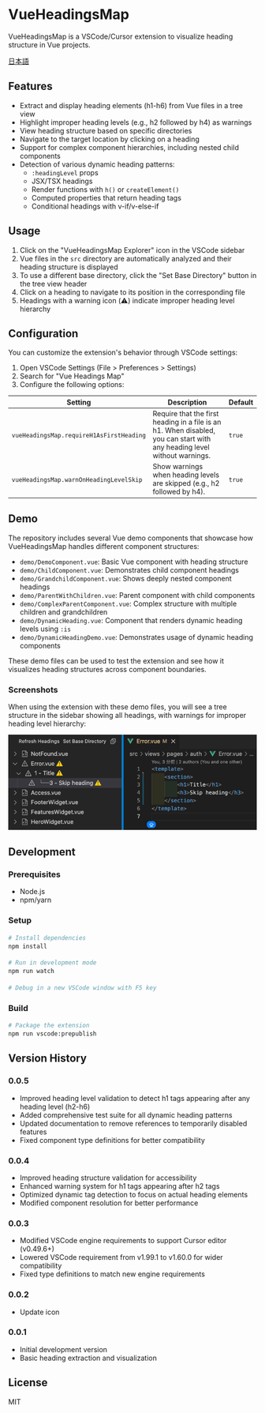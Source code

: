 # VueHeadingsMap

VueHeadingsMap is a VSCode/Cursor extension to visualize heading structure in Vue projects.

[日本語](README.ja.md)

## Features

- Extract and display heading elements (h1-h6) from Vue files in a tree view
- Highlight improper heading levels (e.g., h2 followed by h4) as warnings
- View heading structure based on specific directories
- Navigate to the target location by clicking on a heading
- Support for complex component hierarchies, including nested child components
- Detection of various dynamic heading patterns:
  - `:headingLevel` props
  - JSX/TSX headings
  - Render functions with `h()` or `createElement()`
  - Computed properties that return heading tags
  - Conditional headings with v-if/v-else-if

## Usage

1. Click on the "VueHeadingsMap Explorer" icon in the VSCode sidebar
2. Vue files in the `src` directory are automatically analyzed and their heading structure is displayed
3. To use a different base directory, click the "Set Base Directory" button in the tree view header
4. Click on a heading to navigate to its position in the corresponding file
5. Headings with a warning icon (⚠️) indicate improper heading level hierarchy

## Configuration

You can customize the extension's behavior through VSCode settings:

1. Open VSCode Settings (File > Preferences > Settings)
2. Search for "Vue Headings Map"
3. Configure the following options:

| Setting | Description | Default |
|---------|-------------|---------|
| `vueHeadingsMap.requireH1AsFirstHeading` | Require that the first heading in a file is an h1. When disabled, you can start with any heading level without warnings. | `true` |
| `vueHeadingsMap.warnOnHeadingLevelSkip` | Show warnings when heading levels are skipped (e.g., h2 followed by h4). | `true` |

## Demo

The repository includes several Vue demo components that showcase how VueHeadingsMap handles different component structures:

- `demo/DemoComponent.vue`: Basic Vue component with heading structure
- `demo/ChildComponent.vue`: Demonstrates child component headings
- `demo/GrandchildComponent.vue`: Shows deeply nested component headings
- `demo/ParentWithChildren.vue`: Parent component with child components
- `demo/ComplexParentComponent.vue`: Complex structure with multiple children and grandchildren
- `demo/DynamicHeading.vue`: Component that renders dynamic heading levels using `:is`
- `demo/DynamicHeadingDemo.vue`: Demonstrates usage of dynamic heading components

These demo files can be used to test the extension and see how it visualizes heading structures across component boundaries.

### Screenshots

When using the extension with these demo files, you will see a tree structure in the sidebar showing all headings, with warnings for improper heading level hierarchy:

![VueHeadingsMap Demo](https://github.com/kami8ma8810/vue-headings-map/raw/main/demo/screenshots/demo-screenshot.png)

## Development

### Prerequisites

- Node.js
- npm/yarn

### Setup

```bash
# Install dependencies
npm install

# Run in development mode
npm run watch

# Debug in a new VSCode window with F5 key
```

### Build

```bash
# Package the extension
npm run vscode:prepublish
```

## Version History

### 0.0.5
- Improved heading level validation to detect h1 tags appearing after any heading level (h2-h6)
- Added comprehensive test suite for all dynamic heading patterns
- Updated documentation to remove references to temporarily disabled features
- Fixed component type definitions for better compatibility

### 0.0.4
- Improved heading structure validation for accessibility
- Enhanced warning system for h1 tags appearing after h2 tags
- Optimized dynamic tag detection to focus on actual heading elements
- Modified component resolution for better performance

### 0.0.3
- Modified VSCode engine requirements to support Cursor editor (v0.49.6+)
- Lowered VSCode requirement from v1.99.1 to v1.60.0 for wider compatibility
- Fixed type definitions to match new engine requirements

### 0.0.2
- Update icon

### 0.0.1
- Initial development version
- Basic heading extraction and visualization

## License

MIT
